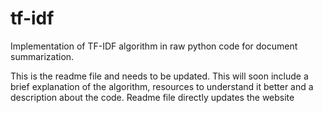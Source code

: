 # tf-idf
Implementation of TF-IDF algorithm in raw python code for document summarization.

This is the readme file and needs to be updated.
This will soon include a brief explanation of the algorithm, resources to understand it better and a description about the code.
Readme file directly updates the website
